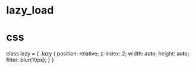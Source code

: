 # lazy_load
# css 
class lazy = { 
.lazy {
  position: relative;
  z-index: 2;
  width: auto;
  height: auto;
  filter: blur(10px);
}
}  
